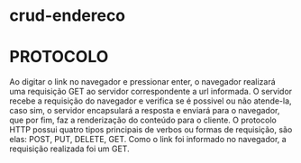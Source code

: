 # crud-endereco



# PROTOCOLO
Ao digitar o link no navegador e pressionar enter, o navegador realizará uma requisição GET ao servidor correspondente a url informada. 
O servidor recebe a requisição do navegador e verifica se é possivel ou não atende-la, caso sim, o servidor encapsulará a resposta 
e enviará para o navegador, que por fim, faz a renderização do conteúdo para o cliente. O protocolo HTTP possui quatro tipos principais 
de verbos ou formas de requisição, são elas: POST, PUT, DELETE, GET. Como o link foi informado no navegador, a requisição 
realizada foi um GET.      
